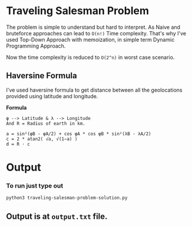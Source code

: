 # Traveling Salesman Problem

The problem is simple to understand but hard to interpret. As Naive and bruteforce approaches can lead to `O(n!)` Time complexity. That's why I've used Top-Down Approach with memoization, in simple term Dynamic Programming Approach. 

Now the time complexity is reduced to `O(2^n)` in worst case scenario.

## Haversine Formula 

I've used haversine formula to get distance between all the geolocations provided using latitude and longitude.

**Formula**
```
φ --> Latitude & λ --> Longitude
And R = Radius of earth in km.

a = sin²(φB - φA/2) + cos φA * cos φB * sin²(λB - λA/2)
c = 2 * atan2( √a, √(1−a) )
d = R ⋅ c
```

# Output

### To run just type out

```bash
python3 traveling-salesman-problem-solution.py
```

## Output is at `output.txt` file.